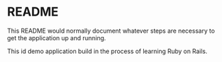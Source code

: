 # README

This README would normally document whatever steps are necessary to get the
application up and running.

This id demo application build in the process of learning Ruby on Rails.